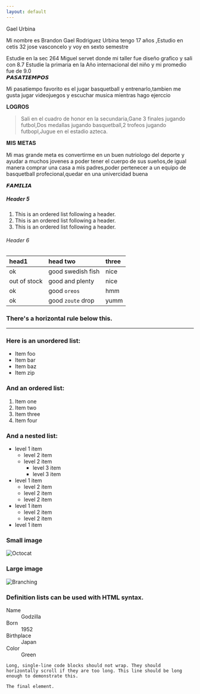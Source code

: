 ```yaml
---
layout: default
---
```


Gael Urbina

Mi nombre es Brandon Gael Rodriguez Urbina tengo 17 años ,Estudio en cetis 32 jose vasconcelo y voy en sexto semestre 

Estudie en la sec 264 Miguel servet donde mi taller fue diseño grafico y sali con 8.7
Estudie la primaria en la Año internacional del niño y mi promedio fue de 9.0  
𝙋𝘼𝙎𝘼𝙏𝙄𝙀𝙈𝙋𝙊𝙎 

Mi pasatiempo favorito es el jugar basquetball y entrenarlo,tambien me gusta jugar videojuegos y escuchar musica mientras hago ejerccio  

𝐋𝐎𝐆𝐑𝐎𝐒

> Sali en el cuadro de honor en la secundaria,Gane 3 finales jugando futbol,Dos medallas jugando basquetball,2 trofeos jugando futbopl,Jugue en el estadio azteca.
>
> 

𝐌𝐈𝐒 𝐌𝐄𝐓𝐀𝐒

Mi mas grande meta es convertirme en un buen nutriologo del deporte y ayudar a muchos jovenes a poder tener el cuerpo de sus sueños,de igual manera comprar una casa a mis padres,poder pertenecer a un equipo de basquetball profecional,quedar en una univercidad buena

𝙁𝘼𝙈𝙄𝙇𝙄𝘼




##### Header 5

1.  This is an ordered list following a header.
2.  This is an ordered list following a header.
3.  This is an ordered list following a header.

###### Header 6

| head1        | head two          | three |
|:-------------|:------------------|:------|
| ok           | good swedish fish | nice  |
| out of stock | good and plenty   | nice  |
| ok           | good `oreos`      | hmm   |
| ok           | good `zoute` drop | yumm  |

### There's a horizontal rule below this.

* * *

### Here is an unordered list:

*   Item foo
*   Item bar
*   Item baz
*   Item zip

### And an ordered list:

1.  Item one
1.  Item two
1.  Item three
1.  Item four

### And a nested list:

- level 1 item
  - level 2 item
  - level 2 item
    - level 3 item
    - level 3 item
- level 1 item
  - level 2 item
  - level 2 item
  - level 2 item
- level 1 item
  - level 2 item
  - level 2 item
- level 1 item

### Small image

![Octocat](https://github.githubassets.com/images/icons/emoji/octocat.png)

### Large image

![Branching](https://github.com/vaibhavvikas/vaibhavvikas/raw/main/src/header_.png)


### Definition lists can be used with HTML syntax.

<dl>
<dt>Name</dt>
<dd>Godzilla</dd>
<dt>Born</dt>
<dd>1952</dd>
<dt>Birthplace</dt>
<dd>Japan</dd>
<dt>Color</dt>
<dd>Green</dd>
</dl>

```
Long, single-line code blocks should not wrap. They should horizontally scroll if they are too long. This line should be long enough to demonstrate this.
```

```
The final element.
```
